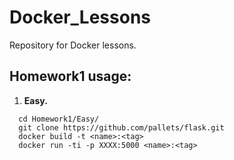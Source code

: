 # Docker_Lessons
Repository for Docker lessons.

## Homework1 usage:
1) **Easy.**
```
  cd Homework1/Easy/
  git clone https://github.com/pallets/flask.git
  docker build -t <name>:<tag>
  docker run -ti -p XXXX:5000 <name>:<tag>
```

